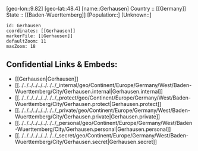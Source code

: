 ﻿---
location: [48.4,9.82] 
mapzoom: [7,12] 
mapmarker: city 
type: City
tags:
- geo/City


SpocWebEntityId: 30424
isDeleted: false
confidential: public

---
[geo-lon::9.82] 
[geo-lat::48.4] 
[name::Gerhausen] 
Country :: [[Germany]]  
State :: [[Baden-Wuerttemberg]] 
[Population::] 
[Unknown::] 


```leaflet
id: Gerhausen
coordinates: [[Gerhausen]] 
markerFile: [[Gerhausen]] 
defaultZoom: 11 
maxZoom: 18
```


## Confidential Links & Embeds: 
- [[Gerhausen|Gerhausen]]  
- [[../../../../../../../../_internal/geo/Continent/Europe/Germany/West/Baden-Wuerttemberg/City/Gerhausen.internal|Gerhausen.internal]] 
- [[../../../../../../../../_protect/geo/Continent/Europe/Germany/West/Baden-Wuerttemberg/City/Gerhausen.protect|Gerhausen.protect]] 
- [[../../../../../../../../_private/geo/Continent/Europe/Germany/West/Baden-Wuerttemberg/City/Gerhausen.private|Gerhausen.private]] 
- [[../../../../../../../../_personal/geo/Continent/Europe/Germany/West/Baden-Wuerttemberg/City/Gerhausen.personal|Gerhausen.personal]] 
- [[../../../../../../../../_secret/geo/Continent/Europe/Germany/West/Baden-Wuerttemberg/City/Gerhausen.secret|Gerhausen.secret]] 
